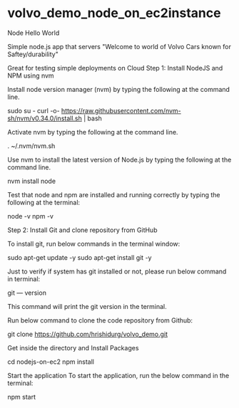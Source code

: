 # volvo_demo_node_on_ec2instance
Node Hello World

Simple node.js app that servers "Welcome to world of Volvo Cars known for Saftey/durability"

Great for testing simple deployments on Cloud
Step 1: Install NodeJS and NPM using nvm

Install node version manager (nvm) by typing the following at the command line.

sudo su -
curl -o- https://raw.githubusercontent.com/nvm-sh/nvm/v0.34.0/install.sh | bash

Activate nvm by typing the following at the command line.

. ~/.nvm/nvm.sh

Use nvm to install the latest version of Node.js by typing the following at the command line.

nvm install node

Test that node and npm are installed and running correctly by typing the following at the terminal:

node -v
npm -v

Step 2: Install Git and clone repository from GitHub

To install git, run below commands in the terminal window:

sudo apt-get update -y
sudo apt-get install git -y

Just to verify if system has git installed or not, please run below command in terminal:

git — version

This command will print the git version in the terminal.

Run below command to clone the code repository from Github:

git clone https://github.com/hrishidurg/volvo_demo.git

Get inside the directory and Install Packages

cd nodejs-on-ec2
npm install

Start the application To start the application, run the below command in the terminal:

npm start

